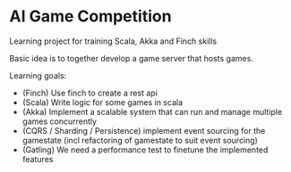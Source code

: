 # AI Game Competition

Learning project for training Scala, Akka and Finch skills

Basic idea is to together develop a game server that hosts games.

Learning goals:
 * (Finch) Use finch to create a rest api
 * (Scala) Write logic for some games in scala
 * (Akka) Implement a scalable system that can run and manage multiple games concurrently
 * (CQRS / Sharding / Persistence) implement event sourcing for the gamestate (incl refactoring of gamestate to suit event sourcing)
 * (Gatling) We need a performance test to finetune the implemented features
